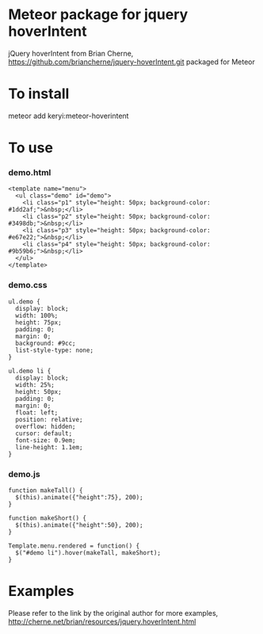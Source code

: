# Meteor package for jquery hoverIntent
jQuery hoverIntent from Brian Cherne, https://github.com/briancherne/jquery-hoverIntent.git packaged for Meteor

# To install
meteor add keryi:meteor-hoverintent

# To use
### demo.html
```
<template name="menu">
  <ul class="demo" id="demo">
    <li class="p1" style="height: 50px; background-color: #1dd2af;">&nbsp;</li>
    <li class="p2" style="height: 50px; background-color: #3498db;">&nbsp;</li>
    <li class="p3" style="height: 50px; background-color: #e67e22;">&nbsp;</li>
    <li class="p4" style="height: 50px; background-color: #9b59b6;">&nbsp;</li>
  </ul>
</template>
```

### demo.css
```
ul.demo {
  display: block;
  width: 100%;
  height: 75px;
  padding: 0;
  margin: 0;
  background: #9cc;
  list-style-type: none;
}

ul.demo li {
  display: block;
  width: 25%;
  height: 50px;
  padding: 0;
  margin: 0;
  float: left;
  position: relative;
  overflow: hidden;
  cursor: default;
  font-size: 0.9em;
  line-height: 1.1em;
}
```

### demo.js
```
function makeTall() {
  $(this).animate({"height":75}, 200);
}

function makeShort() {
  $(this).animate({"height":50}, 200);
}

Template.menu.rendered = function() {
  $("#demo li").hover(makeTall, makeShort);
}
```

# Examples
Please refer to the link by the original author for more examples, http://cherne.net/brian/resources/jquery.hoverIntent.html
